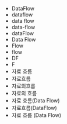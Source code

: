 - DataFlow
- dataflow
- data flow
- data-flow
- dataFlow
- Data Flow
- Flow
- flow
- DF
- F
- 자료 흐름
- 자료흐름
- 자료의흐름
- 자료의 흐름
- 자료 흐름(Data Flow)
- 자료흐름(DataFlow)
- 자료 흐름 (Data Flow)